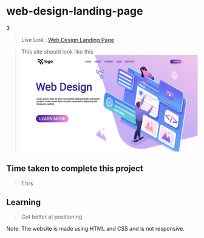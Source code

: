# web-design-landing-page

3
>Live Link : [Web Design Landing Page](https://webdesign-landing-page.netlify.app/)

>This site should look like this - 
![Pic](https://raw.githubusercontent.com/aadepeng/web-design-landing-page/main/Web%20Design%20Landing%20Page.png)

## Time taken to complete this project 
>1 hrs

## Learning 
>Got better at positioning

Note: The website is made using HTML and CSS and is not responsive.
